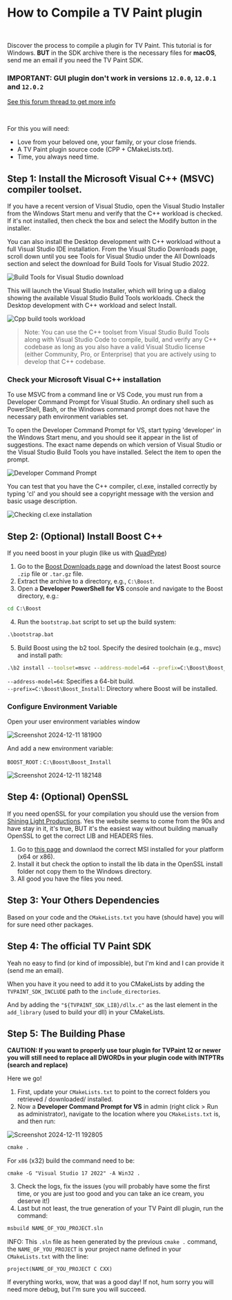 # How to Compile a TV Paint plugin

<br/>

Discover the process to compile a plugin for TV Paint. This tutorial is for Windows. **BUT** in the SDK archive there is the necessary files for **macOS**, send me an email if you need the TV Paint SDK.
<br/>

### IMPORTANT: GUI plugin don't work in versions `12.0.0`, `12.0.1` and `12.0.2`

[See this forum thread to get more info](http://tvpaint.net/forum/viewtopic.php?t=16705&sid=be17218e1d2e16d348d2d82ad235eddd)

<br/> 

For this you will need:
- Love from your beloved one, your family, or your close friends.
- A TV Paint plugin source code (CPP + CMakeLists.txt).
- Time, you always need time.


## Step 1: Install the Microsoft Visual C++ (MSVC) compiler toolset.

If you have a recent version of Visual Studio, open the Visual Studio Installer from the Windows Start menu and verify that the C++ workload is checked. If it's not installed, then check the box and select the Modify button in the installer.

You can also install the Desktop development with C++ workload without a full Visual Studio IDE installation. From the Visual Studio Downloads page, scroll down until you see Tools for Visual Studio under the All Downloads section and select the download for Build Tools for Visual Studio 2022.

![Build Tools for Visual Studio download](https://github.com/user-attachments/assets/817b7f57-5263-4bbf-a8f6-4cf35567c192)


This will launch the Visual Studio Installer, which will bring up a dialog showing the available Visual Studio Build Tools workloads. Check the Desktop development with C++ workload and select Install.

![Cpp build tools workload](https://github.com/user-attachments/assets/2febd320-0a51-4241-b5d4-63ba771ad6cc)

> Note: You can use the C++ toolset from Visual Studio Build Tools along with Visual Studio Code to compile, build, and verify any C++ codebase as long as you also have a valid Visual Studio license (either Community, Pro, or Enterprise) that you are actively using to develop that C++ codebase.

### Check your Microsoft Visual C++ installation
To use MSVC from a command line or VS Code, you must run from a Developer Command Prompt for Visual Studio. An ordinary shell such as PowerShell, Bash, or the Windows command prompt does not have the necessary path environment variables set.

To open the Developer Command Prompt for VS, start typing 'developer' in the Windows Start menu, and you should see it appear in the list of suggestions. The exact name depends on which version of Visual Studio or the Visual Studio Build Tools you have installed. Select the item to open the prompt.

![Developer Command Prompt](https://github.com/user-attachments/assets/17d9ee37-c4d9-40c4-8808-bbd690d13d69)

You can test that you have the C++ compiler, cl.exe, installed correctly by typing 'cl' and you should see a copyright message with the version and basic usage description.

![Checking cl.exe installation](https://github.com/user-attachments/assets/a02edfbe-89bf-4e6b-a23e-8031016be0a5)

## Step 2: (Optional) Install Boost C++

If you need boost in your plugin (like us with [QuadPype](https://github.com/quadproduction/quadpype))

1. Go to the [Boost Downloads page](https://www.boost.org/users/download/) and download the latest Boost source `.zip` file or `.tar.gz` file.
2. Extract the archive to a directory, e.g., `C:\Boost`.
3. Open a **Developer PowerShell for VS** console and navigate to the Boost directory, e.g.:
```cmd
cd C:\Boost
```
4. Run the `bootstrap.bat` script to set up the build system:
```cmd
.\bootstrap.bat
```
5. Build Boost using the b2 tool. Specify the desired toolchain (e.g., msvc) and install path:
```cmd
.\b2 install --toolset=msvc --address-model=64 --prefix=C:\Boost\Boost_Install
```

`--address-model=64`: Specifies a 64-bit build.  
`--prefix=C:\Boost\Boost_Install`: Directory where Boost will be installed.

###  Configure Environment Variable

Open your user environment variables window

![Screenshot 2024-12-11 181900](https://github.com/user-attachments/assets/3a2359fe-c7bc-433c-9d8d-9aa994806199)


And add a new environment variable:

`BOOST_ROOT` : `C:\Boost\Boost_Install`

![Screenshot 2024-12-11 182148](https://github.com/user-attachments/assets/a8d793a6-ff75-4e2b-b430-9cce9684f177)

## Step 4: (Optional) OpenSSL
If you need openSSL for your compilation you should use the version from [Shining Light Productions](https://slproweb.com/products/Win32OpenSSL.htm).
Yes the website seems to come from the 90s and have stay in it, it's true, BUT it's the easiest way without building manually OpenSSL to get the correct LIB and HEADERS files.

1. Go to [this page](https://slproweb.com/products/Win32OpenSSL.html) and downlaod the correct MSI installed for your platform (x64 or x86).
2. Install it but check the option to install the lib data in the OpenSSL install folder not copy them to the Windows directory.
3. All good you have the files you need.

## Step 3: Your Others Dependencies

Based on your code and the `CMakeLists.txt` you have (should have) you will for sure need other packages.

## Step 4: The official TV Paint SDK

Yeah no easy to find (or kind of impossible), but I'm kind and I can provide it (send me an email).

When you have it you need to add it to you CMakeLists by adding the `TVPAINT_SDK_INCLUDE` path to the `include_directories`.

And by adding the `"${TVPAINT_SDK_LIB}/dllx.c"` as the last element in the `add_library` (used to build your dll) in your CMakeLists.

## Step 5: The Building Phase

**CAUTION: If you want to properly use tour plugin for TVPaint 12 or newer you will still need to replace all DWORDs in your plugin code with INTPTRs (search and replace)**

Here we go!

1. First, update your `CMakeLists.txt` to point to the correct folders you retrieved / downloaded/ installed.
2. Now a **Developer Command Prompt for VS** in admin (right click > Run as administrator), navigate to the location where you `CMakeLists.txt` is, and then run:

![Screenshot 2024-12-11 192805](https://github.com/user-attachments/assets/e061ef36-4717-4526-9c99-1d58842e71bb)

```cmd
cmake .
```

For `x86` (x32) build the command need to be:
```
cmake -G "Visual Studio 17 2022" -A Win32 .
```

3. Check the logs, fix the issues (you will probably have some the first time, or you are just too good and you can take an ice cream, you deserve it!)
4. Last but not least, the true generation of your TV Paint dll plugin, run the command:
```cmd
msbuild NAME_OF_YOU_PROJECT.sln
```

INFO: This `.sln` file as heen generated by the previous `cmake .` command, the `NAME_OF_YOU_PROJECT` is your project name defined in your `CMakeLists.txt` with the line:
```
project(NAME_OF_YOU_PROJECT C CXX)
```

If everything works, wow, that was a good day! If not, hum sorry you will need more debug, but I'm sure you will succeed.
